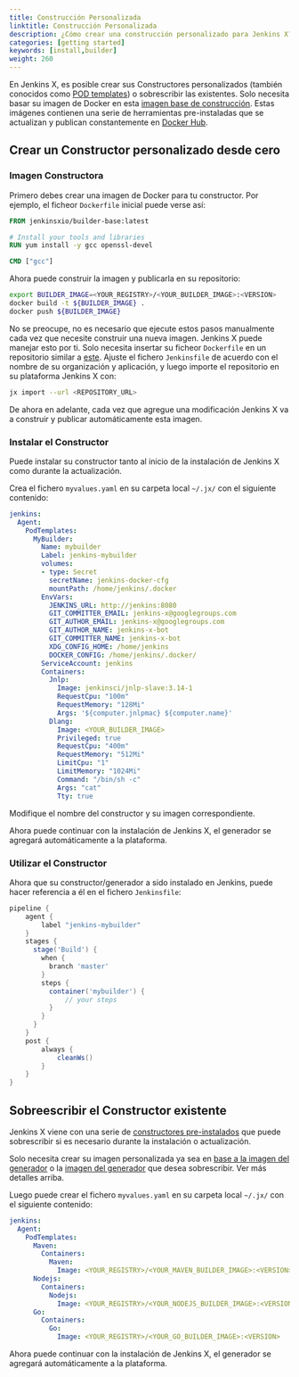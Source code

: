 ```yaml
---
title: Construcción Personalizada
linktitle: Construcción Personalizada
description: ¿Cómo crear una construcción personalizado para Jenkins X?
categories: [getting started]
keywords: [install,builder]
weight: 260
---
```


En Jenkins X, es posible crear sus Constructores personalizados (también conocidos como [POD templates](https://github.com/jenkinsci/kubernetes-plugin)) o sobrescribir las existentes. Solo necesita basar su imagen de Docker en esta [imagen base de construcción](https://github.com/jenkins-x/jenkins-x-builders-base/blob/master/builder-base/Dockerfile.common). Estas imágenes contienen una serie de herramientas pre-instaladas que se actualizan y publican constantemente en [Docker Hub](https://hub.docker.com/r/jenkinsxio/builder-base/).

## Crear un Constructor personalizado desde cero

### Imagen Constructora

Primero debes crear una imagen de Docker para tu constructor. Por ejemplo, el ficheor `Dockerfile` inicial puede verse así:

```dockerfile
FROM jenkinsxio/builder-base:latest

# Install your tools and libraries
RUN yum install -y gcc openssl-devel

CMD ["gcc"]
```

Ahora puede construir la imagen y publicarla en su repositorio:

```sh
export BUILDER_IMAGE=<YOUR_REGISTRY>/<YOUR_BUILDER_IMAGE>:<VERSION>
docker build -t ${BUILDER_IMAGE} .
docker push ${BUILDER_IMAGE}
```

No se preocupe, no es necesario que ejecute estos pasos manualmente cada vez que necesite construir una nueva imagen. Jenkins X puede manejar esto por ti. Solo necesita insertar su ficheor `Dockerfile` en un repositorio similar a [este](https://github.com/jenkins-x/builder-go). Ajuste el fichero `Jenkinsfile` de acuerdo con el nombre de su organización y aplicación, y luego importe el repositorio en su plataforma Jenkins X con:

```sh
jx import --url <REPOSITORY_URL>
```

De ahora en adelante, cada vez que agregue una modificación Jenkins X va a construir y publicar automáticamente esta imagen.

### Instalar el Constructor

Puede instalar su constructor tanto al inicio de la instalación de Jenkins X como durante la actualización.

Crea el fichero `myvalues.yaml` en su carpeta local `~/.jx/` con el siguiente contenido:

```yaml
jenkins:
  Agent:
    PodTemplates:
      MyBuilder:
        Name: mybuilder
        Label: jenkins-mybuilder
        volumes:
        - type: Secret
          secretName: jenkins-docker-cfg
          mountPath: /home/jenkins/.docker
        EnvVars:
          JENKINS_URL: http://jenkins:8080
          GIT_COMMITTER_EMAIL: jenkins-x@googlegroups.com
          GIT_AUTHOR_EMAIL: jenkins-x@googlegroups.com
          GIT_AUTHOR_NAME: jenkins-x-bot
          GIT_COMMITTER_NAME: jenkins-x-bot
          XDG_CONFIG_HOME: /home/jenkins
          DOCKER_CONFIG: /home/jenkins/.docker/
        ServiceAccount: jenkins
        Containers:
          Jnlp:
            Image: jenkinsci/jnlp-slave:3.14-1
            RequestCpu: "100m"
            RequestMemory: "128Mi"
            Args: '${computer.jnlpmac} ${computer.name}'
          Dlang:
            Image: <YOUR_BUILDER_IMAGE>
            Privileged: true
            RequestCpu: "400m"
            RequestMemory: "512Mi"
            LimitCpu: "1"
            LimitMemory: "1024Mi"
            Command: "/bin/sh -c"
            Args: "cat"
            Tty: true
```

Modifique el nombre del constructor y su imagen correspondiente.

Ahora puede continuar con la instalación de Jenkins X, el generador se agregará automáticamente a la plataforma.

### Utilizar el Constructor

Ahora que su constructor/generador a sido instalado en Jenkins, puede hacer referencia a él en el fichero `Jenkinsfile`:

```Groovy
pipeline {
    agent {
        label "jenkins-mybuilder"
    }
    stages {
      stage('Build') {
        when {
          branch 'master'
        }
        steps {
          container('mybuilder') {
              // your steps
          }
        }
      }
    }
    post {
        always {
            cleanWs()
        }
    }
}
```

## Sobreescribir el Constructor existente

Jenkins X viene con una serie de [constructores pre-instalados](https://raw.githubusercontent.com/jenkins-x/jenkins-x-platform/master/jenkins-x-platform/values.yaml) que puede sobrescribir si es necesario durante la instalación o actualización.

Solo necesita crear su imagen personalizada ya sea en [base a la imagen del generador](https://github.com/jenkins-x/jenkins-x-builders-base/blob/master/builder-base/Dockerfile.common) o la [imagen del generador](https://hub.docker.com/u/jenkinsxio/) que desea sobrescribir. Ver más detalles arriba.

Luego puede crear el fichero `myvalues.yaml` en su carpeta local `~/.jx/` con el siguiente contenido:

```yaml
jenkins:
  Agent:
    PodTemplates:
      Maven:
        Containers:
          Maven:
            Image: <YOUR_REGISTRY>/<YOUR_MAVEN_BUILDER_IMAGE>:<VERSION>
      Nodejs:
        Containers:
          Nodejs:
            Image: <YOUR_REGISTRY>/<YOUR_NODEJS_BUILDER_IMAGE>:<VERSION>
      Go:
        Containers:
          Go:
            Image: <YOUR_REGISTRY>/<YOUR_GO_BUILDER_IMAGE>:<VERSION>
```

Ahora puede continuar con la instalación de Jenkins X, el generador se agregará automáticamente a la plataforma.
